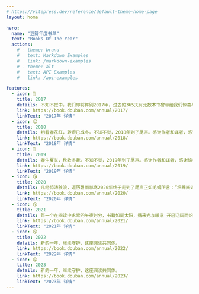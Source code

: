 ```yaml
---
# https://vitepress.dev/reference/default-theme-home-page
layout: home

hero:
  name: "豆瓣年度书单"
  text: "Books Of The Year"
  actions:
    # - theme: brand
    #   text: Markdown Examples
    #   link: /markdown-examples
    # - theme: alt
    #   text: API Examples
    #   link: /api-examples

features:
  - icon: 🥰
    title: 2017
    details: 不知不觉中，我们即将挥别2017年，过去的365天有无数本书曾带给我们惊喜与感动豆瓣与你一同见证，帮你发现更多好书，提供更有价值的评分和评论参考新的一年请继续相伴，让好书遇见你。
    link: https://book.douban.com/annual/2017/
    linkText: "2017年 详情"
  - icon: 😍
    title: 2018
    details: 初看春花红，转眼已成冬。不知不觉，2018年到了尾声。感谢作者和译者，感谢编者和读者，一年耕耘，终有收获。新的一年，我们还在这里，继续相伴。
    link: https://book.douban.com/annual/2018/
    linkText: "2018年 详情"
  - icon: 🤩
    title: 2019
    details: 春生夏长，秋收冬藏。不知不觉，2019年到了尾声。感谢作者和译者，感谢编者和读者，一年耕耘，终有收获。新的一年，我们还在这里，继续相伴。
    link: https://book.douban.com/annual/2019/
    linkText: "2019年 详情"
  - icon: 😘
    title: 2020
    details: 几经惊涛骇浪，遍历暑雨祁寒2020年终于走到了尾声正如毛姆所言：“培养阅读的习惯就是为你自己构建一座避难所”爱读书的人们聚在一起，便是广厦千万间新的一年，我们继续相伴。
    link: https://book.douban.com/annual/2020/
    linkText: "2020年 详情"
  - icon: 😗
    title: 2021
    details: 每一个在阅读中求索的午夜时分，书籍如同太阳，携来光与暖意 开启辽阔而炽热的生命体验，我们从这里出发 抵达对语言与表达更新的想象，新的一年 继续守护，这座阅读共同体。
    link: https://book.douban.com/annual/2021/
    linkText: "2021年 详情"
  - icon: 😚
    title: 2022
    details: 新的一年，继续守护，这座阅读共同体。
    link: https://book.douban.com/annual/2022/
    linkText: "2022年 详情"
  - icon: 😜
    title: 2023
    details: 新的一年，继续守护，这座阅读共同体。
    link: https://book.douban.com/annual/2023/
    linkText: "2023年 详情"
---
```

